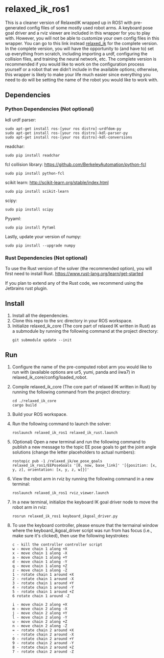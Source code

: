 # relaxed_ik_ros1

This is a cleaner version of RelaxedIK wrapped up in ROS1 with pre-generated config files of some mostly used robot arms. A keyboard pose goal driver and a rviz viewer are included in this wrapper for you to play with. However, you will not be able to customize your own config files in this wrapper. You can go to this link instead [relaxed_ik](https://github.com/uwgraphics/relaxed_ik) for the complete version. In the complete version, you will have the opportunity to (and have to) set up everything from scratch, including importing a urdf, configuring the collision files, and training the neural network, etc. The complete version is recommended if you would like to work on the configuration process yourself or a robot that we didn’t include in the available options; otherwise, this wrapper is likely to make your life much easier since everything you need to do will be setting the name of the robot you would like to work with.

## Dependencies
### Python Dependencies (Not optional)
kdl urdf parser:
```
sudo apt-get install ros-[your ros distro]-urdfdom-py
sudo apt-get install ros-[your ros distro]-kdl-parser-py
sudo apt-get install ros-[your ros distro]-kdl-conversions 
```

readchar:
```
sudo pip install readchar
```

fcl collision library:
https://github.com/BerkeleyAutomation/python-fcl
```
sudo pip install python-fcl
```

scikit learn:
http://scikit-learn.org/stable/index.html
```
sudo pip install scikit-learn
```

scipy:
```
sudo pip install scipy
```

Pyyaml:
```
sudo pip install PyYaml
```

Lastly, update your version of numpy:
```
sudo pip install --upgrade numpy
```

### Rust Dependencies (Not optional)
To use the Rust version of the solver (the recommended option), you will first need to install Rust.
https://www.rust-lang.org/learn/get-started

If you plan to extend any of the Rust code, we recommend using the Jetbrains rust plugin.

## Install
1. Install all the dependencies.
2. Clone this repo to the src directory in your ROS workspace.
3. Initialize relaxed_ik_core (The core part of relaxed IK written in Rust) as a submodule by running the following command at the project directory: 
	```
	git submodule update --init
	```

## Run
1. Configure the name of the pre-computed robot arm you would like to run with (available options are ur5, yumi, panda and iiwa7) in relaxed_ik_core/config/loaded_robot.

2. Compile relaxed_ik_core (The core part of relaxed IK written in Rust) by running the following command from the project directory:
	```
    cd ./relaxed_ik_core
	cargo build
    ```

3. Build your ROS workspace.
2. Run the following command to launch the solver: 
    ```
    roslaunch relaxed_ik_ros1 relaxed_ik_rust.launch
    ```

3. (Optional) Open a new terminal and run the following command to publish a new message to the topic EE pose goals to get the joint angle solutions (change the letter placeholders to actual numbers):
    ```
    rostopic pub -1 /relaxed_ik/ee_pose_goals relaxed_ik_ros1/EEPoseGoals '[0, now, base_link]' '[{position: [x, y, z], orientation: [x, y, z, w]}]'
    ```

4. View the robot arm in rviz by running the following command in a new terminal:
    ```
    roslaunch relaxed_ik_ros1 rviz_viewer.launch
    ```

5. In a new terminal, initialize the keyboard IK goal driver node to move the robot arm in rviz:
    ```
    rosrun relaxed_ik_ros1 keyboard_ikgoal_driver.py
    ```

6. To use the keyboard controller, please ensure that the termainal window where the keyboard_ikgoal_driver script was run from has focus (i.e., make sure it's clicked), then use the following keystrokes: 
	```
	c - kill the controller controller script
	w - move chain 1 along +X
	x - move chain 1 along -X
	a - move chain 1 along +Y
	d - move chain 1 along -Y
	q - move chain 1 along +Z
	z - move chain 1 along -Z
	1 - rotate chain 1 around +X
	2 - rotate chain 1 around -X
	3 - rotate chain 1 around +Y
	4 - rotate chain 1 around -Y
	5 - rotate chain 1 around +Z
	6 rotate chain 1 around -Z

	i - move chain 2 along +X
	m - move chain 2 along -X
	j - move chain 2 along +Y
	l - move chain 2 along -Y
	u - move chain 2 along +Z
	n - move chain 2 along -Z
	= - rotate chain 2 around +X
	- - rotate chain 2 around -X
	0 - rotate chain 2 around +Y
	9 - rotate chain 2 around -Y
	8 - rotate chain 2 around +Z
	7 - rotate chain 2 around -Z
	```
